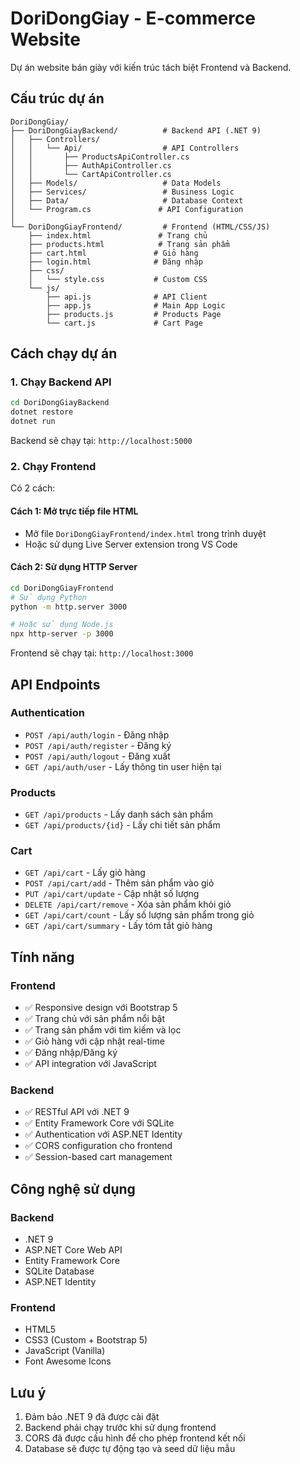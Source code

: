# DoriDongGiay - E-commerce Website

Dự án website bán giày với kiến trúc tách biệt Frontend và Backend.

## Cấu trúc dự án

```
DoriDongGiay/
├── DoriDongGiayBackend/          # Backend API (.NET 9)
│   ├── Controllers/
│   │   └── Api/                  # API Controllers
│   │       ├── ProductsApiController.cs
│   │       ├── AuthApiController.cs
│   │       └── CartApiController.cs
│   ├── Models/                   # Data Models
│   ├── Services/                 # Business Logic
│   ├── Data/                     # Database Context
│   └── Program.cs               # API Configuration
│
└── DoriDongGiayFrontend/         # Frontend (HTML/CSS/JS)
    ├── index.html               # Trang chủ
    ├── products.html            # Trang sản phẩm
    ├── cart.html               # Giỏ hàng
    ├── login.html              # Đăng nhập
    ├── css/
    │   └── style.css           # Custom CSS
    └── js/
        ├── api.js              # API Client
        ├── app.js              # Main App Logic
        ├── products.js         # Products Page
        └── cart.js             # Cart Page
```

## Cách chạy dự án

### 1. Chạy Backend API

```bash
cd DoriDongGiayBackend
dotnet restore
dotnet run
```

Backend sẽ chạy tại: `http://localhost:5000`

### 2. Chạy Frontend

Có 2 cách:

#### Cách 1: Mở trực tiếp file HTML
- Mở file `DoriDongGiayFrontend/index.html` trong trình duyệt
- Hoặc sử dụng Live Server extension trong VS Code

#### Cách 2: Sử dụng HTTP Server
```bash
cd DoriDongGiayFrontend
# Sử dụng Python
python -m http.server 3000

# Hoặc sử dụng Node.js
npx http-server -p 3000
```

Frontend sẽ chạy tại: `http://localhost:3000`

## API Endpoints

### Authentication
- `POST /api/auth/login` - Đăng nhập
- `POST /api/auth/register` - Đăng ký
- `POST /api/auth/logout` - Đăng xuất
- `GET /api/auth/user` - Lấy thông tin user hiện tại

### Products
- `GET /api/products` - Lấy danh sách sản phẩm
- `GET /api/products/{id}` - Lấy chi tiết sản phẩm

### Cart
- `GET /api/cart` - Lấy giỏ hàng
- `POST /api/cart/add` - Thêm sản phẩm vào giỏ
- `PUT /api/cart/update` - Cập nhật số lượng
- `DELETE /api/cart/remove` - Xóa sản phẩm khỏi giỏ
- `GET /api/cart/count` - Lấy số lượng sản phẩm trong giỏ
- `GET /api/cart/summary` - Lấy tóm tắt giỏ hàng

## Tính năng

### Frontend
- ✅ Responsive design với Bootstrap 5
- ✅ Trang chủ với sản phẩm nổi bật
- ✅ Trang sản phẩm với tìm kiếm và lọc
- ✅ Giỏ hàng với cập nhật real-time
- ✅ Đăng nhập/Đăng ký
- ✅ API integration với JavaScript

### Backend
- ✅ RESTful API với .NET 9
- ✅ Entity Framework Core với SQLite
- ✅ Authentication với ASP.NET Identity
- ✅ CORS configuration cho frontend
- ✅ Session-based cart management

## Công nghệ sử dụng

### Backend
- .NET 9
- ASP.NET Core Web API
- Entity Framework Core
- SQLite Database
- ASP.NET Identity

### Frontend
- HTML5
- CSS3 (Custom + Bootstrap 5)
- JavaScript (Vanilla)
- Font Awesome Icons

## Lưu ý

1. Đảm bảo .NET 9 đã được cài đặt
2. Backend phải chạy trước khi sử dụng frontend
3. CORS đã được cấu hình để cho phép frontend kết nối
4. Database sẽ được tự động tạo và seed dữ liệu mẫu